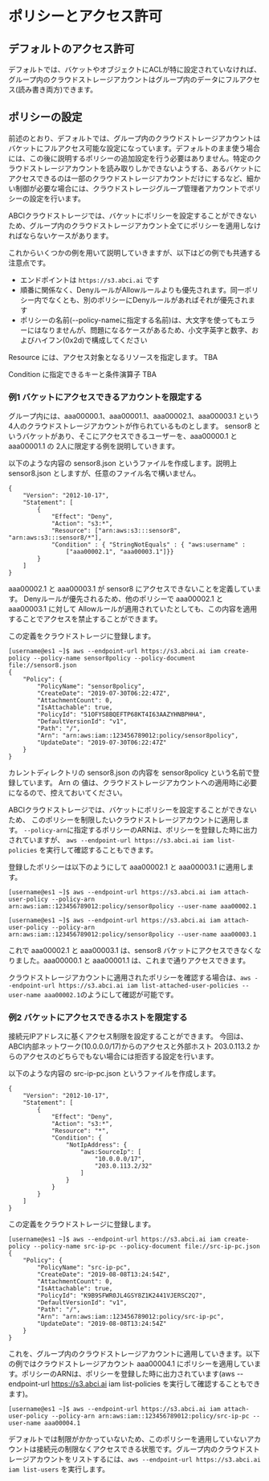 # ポリシーとアクセス許可


## デフォルトのアクセス許可

デフォルトでは、バケットやオブジェクトにACLが特に設定されていなければ、グループ内のクラウドストレージアカウントはグループ内のデータにフルアクセス(読み書き両方)できます。

<!--  TODO: グループとポリシーのサンプル  -->

<!--  TODO: 図を作成  -->

<!--  現時点では default-sub-group は導入されていないので、グループを使わず全員にポリシーを適用してメンバーを限定したバケットを実現するサンプル  -->


## ポリシーの設定

前述のとおり、デフォルトでは、グループ内のクラウドストレージアカウントはバケットにフルアクセス可能な設定になっています。デフォルトのまま使う場合には、この後に説明するポリシーの追加設定を行う必要はありません。特定のクラウドストレージアカウントを読み取りしかできないようする、あるバケットにアクセスできるのは一部のクラウドストレージアカウントだけにするなど、細かい制御が必要な場合には、クラウドストレージグループ管理者アカウントでポリシーの設定を行います。

ABCIクラウドストレージでは、バケットにポリシーを設定することができないため、グループ内のクラウドストレージアカウント全てにポリシーを適用しなければならないケースがあります。

これからいくつかの例を用いて説明していきますが、以下はどの例でも共通する注意点です。

- エンドポイントは `https://s3.abci.ai` です
- 順番に関係なく、DenyルールがAllowルールよりも優先されます。同一ポリシー内でなくとも、別のポリシーにDenyルールがあればそれが優先されます
- ポリシーの名前(--policy-nameに指定する名前)は、大文字を使ってもエラーにはなりませんが、問題になるケースがあるため、小文字英字と数字、およびハイフン(0x2d)で構成してください

<!--  デフォルトサブグループが導入されたら、デフォルトのアクセス権限を変更できる  -->

Resource には、アクセス対象となるリソースを指定します。  TBA

Condition に指定できるキーと条件演算子  TBA


### 例1 バケットにアクセスできるアカウントを限定する

グループ内には、aaa00000.1、aaa00001.1、aaa00002.1、aaa00003.1 という4人のクラウドストレージアカウントが作られているものとします。
sensor8 というバケットがあり、そこにアクセスできるユーザーを、aaa00000.1 と aaa00001.1 の 2人に限定する例を説明していきます。

以下のような内容の sensor8.json というファイルを作成します。説明上 sensor8.json としますが、任意のファイル名で構いません。

```
{
    "Version": "2012-10-17",
    "Statement": [
        {
            "Effect": "Deny",
            "Action": "s3:*",
            "Resource": ["arn:aws:s3:::sensor8", "arn:aws:s3:::sensor8/*"],
            "Condition" : { "StringNotEquals" : { "aws:username" :
                ["aaa00002.1", "aaa00003.1"]}}
        }
    ]
}
```

aaa00002.1 と aaa00003.1 が sensor8 にアクセスできないことを定義しています。
Denyルールが優先されるため、他のポリシーで aaa00002.1 と aaa00003.1 に対して Allowルールが適用されていたとしても、この内容を適用することでアクセスを禁止することができます。

この定義をクラウドストレージに登録します。

```
[username@es1 ~]$ aws --endpoint-url https://s3.abci.ai iam create-policy --policy-name sensor8policy --policy-document file://sensor8.json
{
    "Policy": {
        "PolicyName": "sensor8policy",
        "CreateDate": "2019-07-30T06:22:47Z",
        "AttachmentCount": 0,
        "IsAttachable": true,
        "PolicyId": "51OFYS8BQEFTP68KT4I63AAZYHNBPHHA",
        "DefaultVersionId": "v1",
        "Path": "/",
        "Arn": "arn:aws:iam::123456789012:policy/sensor8policy",
        "UpdateDate": "2019-07-30T06:22:47Z"
    }
}
```

カレントディレクトリの sensor8.json の内容を sensor8policy という名前で登録しています。
Arn の 値は、クラウドストレージアカウントへの適用時に必要になるので、控えておいてください。

ABCIクラウドストレージでは、バケットにポリシーを設定することができないため、
このポリシーを制限したいクラウドストレージアカウントに適用します。
`--policy-arn`に指定するポリシーのARNは、ポリシーを登録した時に出力されていますが、 `aws --endpoint-url https://s3.abci.ai iam list-policies` を実行して確認することもできます。

登録したポリシーは以下のようにして aaa00002.1 と aaa00003.1 に適用します。

```
[username@es1 ~]$ aws --endpoint-url https://s3.abci.ai iam attach-user-policy --policy-arn arn:aws:iam::123456789012:policy/sensor8policy --user-name aaa00002.1
```

```
[username@es1 ~]$ aws --endpoint-url https://s3.abci.ai iam attach-user-policy --policy-arn arn:aws:iam::123456789012:policy/sensor8policy --user-name aaa00003.1
```

これで aaa00002.1 と aaa00003.1 は、sensor8 バケットにアクセスできなくなりました。aaa00000.1 と aaa00001.1 は、これまで通りアクセスできます。

クラウドストレージアカウントに適用されたポリシーを確認する場合は、`aws --endpoint-url https://s3.abci.ai iam list-attached-user-policies --user-name aaa00002.1`のようにして確認が可能です。


### 例2 バケットにアクセスできるホストを限定する

接続元IPアドレスに基くアクセス制限を設定することができます。
今回は、ABCI内部ネットワーク(10.0.0.0/17)からのアクセスと外部ホスト 203.0.113.2 からのアクセスのどちらでもない場合には拒否する設定を行います。

以下のような内容の src-ip-pc.json というファイルを作成します。

```
{
    "Version": "2012-10-17",
    "Statement": [
        {
            "Effect": "Deny",
            "Action": "s3:*",
            "Resource": "*",
            "Condition": {
                "NotIpAddress": {
                    "aws:SourceIp": [
                        "10.0.0.0/17",
                        "203.0.113.2/32"
                    ]
                }
            }
        }
    ]
}
```

この定義をクラウドストレージに登録します。


```
[username@es1 ~]$ aws --endpoint-url https://s3.abci.ai iam create-policy --policy-name src-ip-pc --policy-document file://src-ip-pc.json
{
    "Policy": {
        "PolicyName": "src-ip-pc",
        "CreateDate": "2019-08-08T13:24:54Z",
        "AttachmentCount": 0,
        "IsAttachable": true,
        "PolicyId": "K9B9SFWR0JL4GSY8Z1K2441VJERSC2Q7",
        "DefaultVersionId": "v1",
        "Path": "/",
        "Arn": "arn:aws:iam::123456789012:policy/src-ip-pc",
        "UpdateDate": "2019-08-08T13:24:54Z"
    }
}
```

これを、グループ内のクラウドストレージアカウントに適用していきます。以下の例ではクラウドストレージアカウント aaa00004.1 にポリシーを適用しています。ポリシーのARNは、ポリシーを登録した時に出力されています(aws --endpoint-url https://s3.abci.ai iam list-policies を実行して確認することもできます)。

```
[username@es1 ~]$ aws --endpoint-url https://s3.abci.ai iam attach-user-policy --policy-arn arn:aws:iam::123456789012:policy/src-ip-pc --user-name aaa00004.1
```

デフォルトでは制限がかかっていないため、このポリシーを適用していないアカウントは接続元の制限なくアクセスできる状態です。グループ内のクラウドストレージアカウントをリストするには、`aws --endpoint-url https://s3.abci.ai iam list-users` を実行します。


<!--  例X サブグループ + 特定のプレフィックス配下のみ  -->

<!--  例X 特定の人を外部からアクセスさせない(接続元IPアドレス制限)  -->

<!--  例X デフォルトサブグループの権限を read only  -->


<!--  ポリシーの更新  特に例1のケース  -->

